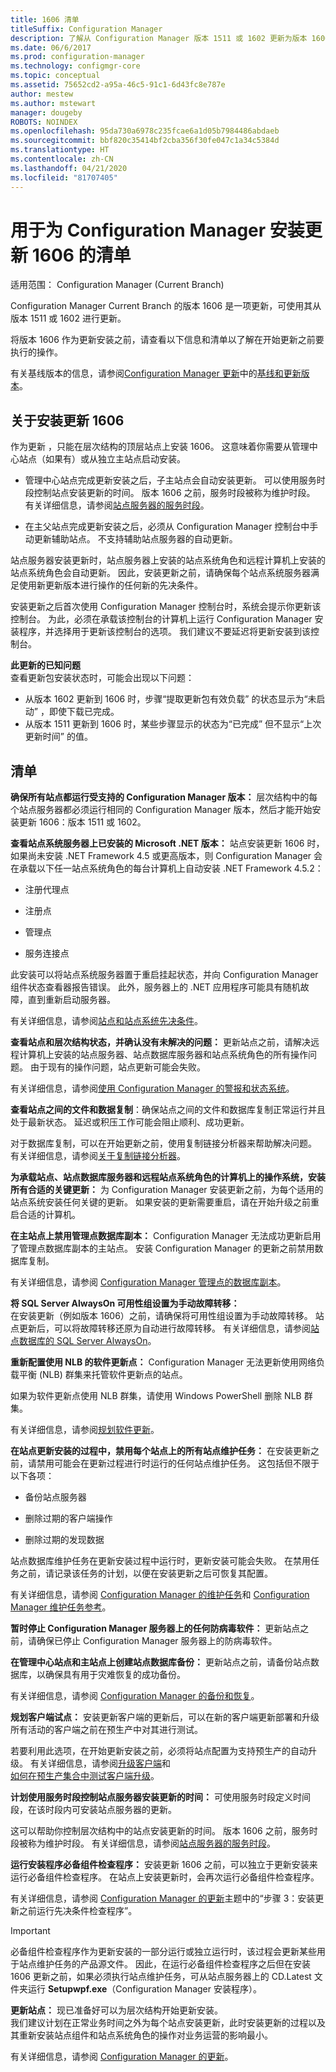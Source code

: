 ```yaml
---
title: 1606 清单
titleSuffix: Configuration Manager
description: 了解从 Configuration Manager 版本 1511 或 1602 更新为版本 1606 之前需要执行的操作。
ms.date: 06/6/2017
ms.prod: configuration-manager
ms.technology: configmgr-core
ms.topic: conceptual
ms.assetid: 75652cd2-a95a-46c5-91c1-6d43fc8e787e
author: mestew
ms.author: mstewart
manager: dougeby
ROBOTS: NOINDEX
ms.openlocfilehash: 95da730a6978c235fcae6a1d05b7984486abdaeb
ms.sourcegitcommit: bbf820c35414bf2cba356f30fe047c1a34c5384d
ms.translationtype: HT
ms.contentlocale: zh-CN
ms.lasthandoff: 04/21/2020
ms.locfileid: "81707405"
---
```

# <a name="checklist-for-installing-update-1606-for-configuration-manager"></a>用于为 Configuration Manager 安装更新 1606 的清单

适用范围：  Configuration Manager (Current Branch)

Configuration Manager Current Branch 的版本 1606 是一项更新，可使用其从版本 1511 或 1602 进行更新。

将版本 1606 作为更新安装之前，请查看以下信息和清单以了解在开始更新之前要执行的操作。

有关基线版本的信息，请参阅[Configuration Manager 更新](../../../core/servers/manage/updates.md)中的[基线和更新版本](../../../core/servers/manage/updates.md#bkmk_Baselines)。

## <a name="about-installing-update-1606"></a>关于安装更新 1606

作为更新  ，只能在层次结构的顶层站点上安装 1606。 这意味着你需要从管理中心站点（如果有）或从独立主站点启动安装。  

- 管理中心站点完成更新安装之后，子主站点会自动安装更新。 可以使用服务时段控制站点安装更新的时间。 版本 1606 之前，服务时段被称为维护时段。 有关详细信息，请参阅[站点服务器的服务时段](service-windows.md)。  

- 在主父站点完成更新安装之后，必须从 Configuration Manager 控制台中手动更新辅助站点。 不支持辅助站点服务器的自动更新。  

站点服务器安装更新时，站点服务器上安装的站点系统角色和远程计算机上安装的站点系统角色会自动更新。 因此，安装更新之前，请确保每个站点系统服务器满足使用新更新版本进行操作的任何新的先决条件。  

安装更新之后首次使用 Configuration Manager 控制台时，系统会提示你更新该控制台。  为此，必须在承载该控制台的计算机上运行 Configuration Manager 安装程序，并选择用于更新该控制台的选项。 我们建议不要延迟将更新安装到该控制台。

**此更新的已知问题**   
查看更新包安装状态时，可能会出现以下问题：
- 从版本 1602 更新到 1606 时，步骤“提取更新包有效负载”  的状态显示为“未启动”  ，即使下载已完成。
- 从版本 1511 更新到 1606 时，某些步骤显示的状态为“已完成”  但不显示“上次更新时间”  的值。


## <a name="checklist"></a>清单  

**确保所有站点都运行受支持的 Configuration Manager 版本：** 层次结构中的每个站点服务器都必须运行相同的 Configuration Manager 版本，然后才能开始安装更新 1606：版本 1511 或 1602。

**查看站点系统服务器上已安装的 Microsoft .NET 版本：** 站点安装更新 1606 时，如果尚未安装 .NET Framework 4.5 或更高版本，则 Configuration Manager 会在承载以下任一站点系统角色的每台计算机上自动安装 .NET Framework 4.5.2：  

- 注册代理点  

- 注册点  

- 管理点  

- 服务连接点  

此安装可以将站点系统服务器置于重启挂起状态，并向 Configuration Manager 组件状态查看器报告错误。 此外，服务器上的 .NET 应用程序可能具有随机故障，直到重新启动服务器。  

有关详细信息，请参阅[站点和站点系统先决条件](../../../core/plan-design/configs/site-and-site-system-prerequisites.md)。  

**查看站点和层次结构状态，并确认没有未解决的问题：** 更新站点之前，请解决远程计算机上安装的站点服务器、站点数据库服务器和站点系统角色的所有操作问题。 由于现有的操作问题，站点更新可能会失败。

有关详细信息，请参阅[使用 Configuration Manager 的警报和状态系统](../../../core/servers/manage/use-alerts-and-the-status-system.md)。  

**查看站点之间的文件和数据复制**：确保站点之间的文件和数据库复制正常运行并且处于最新状态。 延迟或积压工作可能会阻止顺利、成功更新。    

对于数据库复制，可以在开始更新之前，使用复制链接分析器来帮助解决问题。 有关详细信息，请参阅[关于复制链接分析器](monitor-replication.md#BKMK_RLA)。  


**为承载站点、站点数据库服务器和远程站点系统角色的计算机上的操作系统，安装所有合适的关键更新：** 为 Configuration Manager 安装更新之前，为每个适用的站点系统安装任何关键的更新。 如果安装的更新需要重启，请在开始升级之前重启合适的计算机。  

**在主站点上禁用管理点数据库副本：** Configuration Manager 无法成功更新启用了管理点数据库副本的主站点。 安装 Configuration Manager 的更新之前禁用数据库复制。  

有关详细信息，请参阅 [Configuration Manager 管理点的数据库副本](../../../core/servers/deploy/configure/database-replicas-for-management-points.md)。  

**将 SQL Server AlwaysOn 可用性组设置为手动故障转移：**  
在安装更新（例如版本 1606）之前，请确保将可用性组设置为手动故障转移。 站点更新后，可以将故障转移还原为自动进行故障转移。 有关详细信息，请参阅[站点数据库的 SQL Server AlwaysOn](../../../core/servers/deploy/configure/sql-server-alwayson-for-a-highly-available-site-database.md)。

**重新配置使用 NLB 的软件更新点：** Configuration Manager 无法更新使用网络负载平衡 (NLB) 群集来托管软件更新点的站点。  

如果为软件更新点使用 NLB 群集，请使用 Windows PowerShell 删除 NLB 群集。    

有关详细信息，请参阅[规划软件更新](../../../sum/plan-design/plan-for-software-updates.md)。  

**在站点更新安装的过程中，禁用每个站点上的所有站点维护任务：** 在安装更新之前，请禁用可能会在更新过程进行时运行的任何站点维护任务。 这包括但不限于以下各项：  

- 备份站点服务器  

- 删除过期的客户端操作  

- 删除过期的发现数据  

站点数据库维护任务在更新安装过程中运行时，更新安装可能会失败。 在禁用任务之前，请记录该任务的计划，以便在安装更新之后可恢复其配置。  

有关详细信息，请参阅 [Configuration Manager 的维护任务](../../../core/servers/manage/maintenance-tasks.md)和 [Configuration Manager 维护任务参考](../../../core/servers/manage/reference-for-maintenance-tasks.md)。 

**暂时停止 Configuration Manager 服务器上的任何防病毒软件：** 更新站点之前，请确保已停止 Configuration Manager 服务器上的防病毒软件。 <!--SMS.503481--> 

**在管理中心站点和主站点上创建站点数据库备份：** 更新站点之前，请备份站点数据库，以确保具有用于灾难恢复的成功备份。   

有关详细信息，请参阅 [Configuration Manager 的备份和恢复](backup-and-recovery.md)。  

<!-- Removed from update guidance 6/6/2017
**Test the database upgrade on a copy of the most recent site database backup:** Before you update a Configuration Manager central administration site or primary site, test the site database upgrade process on a copy of the site database.  

- You should test the site database upgrade process because when you upgrade a site, the site database might be modified.  

- Although a test database upgrade is not required, it can identify problems for the upgrade before your production database is affected.  

- A failed site database upgrade can render your site database inoperable and might require a site recovery to restore functionality.  

- Although the site database is shared between sites in a hierarchy, plan to test the database at each applicable site before you upgrade that site.  

- If you use database replicas for management points at a primary site, disable replication before you create the backup of the site database.  

Configuration Manager does not support the backup of secondary sites nor does it support the test upgrade of a secondary site database.   

Do not run a test database upgrade on the production site database. Doing so updates the site database and could render your site inoperable. For more information, For more information, see [Step 2: Test the database upgrade before installing an update](install-in-console-updates.md#bkmk_step2) from **Before you install an in-console update**.
-->

**规划客户端试点：** 安装更新客户端的更新后，可以在新的客户端更新部署和升级所有活动的客户端之前在预生产中对其进行测试。   

若要利用此选项，在开始更新安装之前，必须将站点配置为支持预生产的自动升级。 有关详细信息，请参阅[升级客户端](../../../core/clients/manage/upgrade/upgrade-clients.md)和   
[如何在预生产集合中测试客户端升级](../../../core/clients/manage/upgrade/test-client-upgrades.md)。  

**计划使用服务时段控制站点服务器安装更新的时间：** 可使用服务时段定义时间段，在该时段内可安装站点服务器的更新。

这可以帮助你控制层次结构中的站点安装更新的时间。
版本 1606 之前，服务时段被称为维护时段。 有关详细信息，请参阅[站点服务器的服务时段](service-windows.md)。  

**运行安装程序必备组件检查程序：** 安装更新 1606 之前，可以独立于更新安装来运行必备组件检查程序。 在站点上安装更新时，会再次运行必备组件检查程序。  

有关详细信息，请参阅  [Configuration Manager 的更新](../../../core/servers/manage/install-in-console-updates.md)主题中的“步骤 3：安装更新之前运行先决条件检查程序”。  

> [!IMPORTANT]  
> 必备组件检查程序作为更新安装的一部分运行或独立运行时，该过程会更新某些用于站点维护任务的产品源文件。 因此，在运行必备组件检查程序之后但在安装 1606 更新之前，如果必须执行站点维护任务，可从站点服务器上的 CD.Latest 文件夹运行 **Setupwpf.exe**（Configuration Manager 安装程序）。  

**更新站点：** 现已准备好可以为层次结构开始更新安装。  
我们建议计划在正常业务时间之外为每个站点安装更新，此时安装更新的过程以及其重新安装站点组件和站点系统角色的操作对业务运营的影响最小。

有关详细信息，请参阅 [Configuration Manager 的更新](../../../core/servers/manage/updates.md)。  
